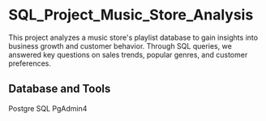 # SQL_Project_Music_Store_Analysis

This project analyzes a music store's playlist database to gain insights into business growth and customer behavior. Through SQL queries, we answered key questions on sales trends, popular genres, and customer preferences.

## Database and Tools

Postgre SQL
PgAdmin4
